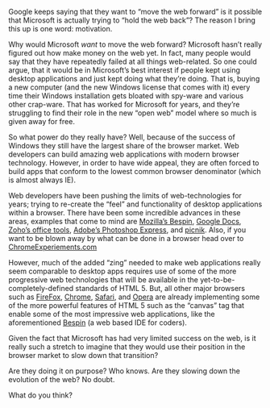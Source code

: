 <!--
slug: is-microsoft-purposely-holding-back-the-web
date: Thu May 28 2009 04:29:19 GMT+0200 (CEST)
tags: Microsoft, Google, web, html5, browsers
title: Is Microsoft purposely holding back the web?
id: 114081856
link: http://joreteg.com/post/114081856/is-microsoft-purposely-holding-back-the-web
raw: {"blog_name":"henrikjoreteg","id":114081856,"post_url":"http://joreteg.com/post/114081856/is-microsoft-purposely-holding-back-the-web","slug":"is-microsoft-purposely-holding-back-the-web","type":"text","date":"2009-05-28 02:29:19 GMT","timestamp":1243477759,"state":"published","format":"markdown","reblog_key":"XF0IEIbh","tags":["Microsoft","Google","web","html5","browsers"],"short_url":"http://tmblr.co/ZgL_Yy6pC10","recommended_source":null,"recommended_color":null,"highlighted":[],"note_count":2,"title":"Is Microsoft purposely holding back the web?","body":"<p>Google keeps saying that they want to &ldquo;move the web forward&rdquo; is it possible that Microsoft is actually trying to &ldquo;hold the web back&rdquo;? The reason I bring this up is one word: motivation.</p>\n\n<p>Why would Microsoft <em>want</em> to move the web forward? Microsoft hasn&rsquo;t really figured out how make money on the web yet. In fact, many people would say that they have repeatedly failed at all things web-related. So one could argue, that it would be in Microsoft&rsquo;s best interest if people kept using desktop applications and just kept doing what they&rsquo;re doing. That is, buying a new computer (and the new Windows license that comes with it) every time their Windows installation gets bloated with spy-ware and various other crap-ware. That has worked for Microsoft for years, and they&rsquo;re struggling to find their role in the new &ldquo;open web&rdquo; model where so much is given away for free.</p>\n\n<p>So what power do they really have? Well, because of the success of Windows they still have the largest share of the browser market. Web developers can build amazing web applications with modern browser technology. However, in order to have wide appeal, they are often forced to build apps that conform to the lowest common browser denominator (which is almost always IE).</p>\n\n<p>Web developers have been pushing the limits of web-technologies for years; trying to re-create the &ldquo;feel&rdquo; and functionality of desktop applications within a browser. There have been some incredible advances in these areas, examples that come to mind are <a href=\"https://bespin.mozilla.com/\">Mozilla&rsquo;s Bespin</a>, <a href=\"http://docs.google.com\">Google Docs</a>, <a href=\"http://www.zoho.com\">Zoho&rsquo;s office tools</a>, <a href=\"https://www.photoshop.com/express/landing.html\">Adobe&rsquo;s Photoshop Express</a>, and <a href=\"http://www.picnik.com/\">picnik</a>. Also, if you want to be blown away by what can be done in a browser head over to <a href=\"http://www.chromeexperiments.com\">ChromeExperiements.com</a></p>\n\n<p>However, much of the added &ldquo;zing&rdquo; needed to make web applications really seem comparable to desktop apps requires use of some of the more progressive web technologies that will be available in the yet-to-be-completely-defined standards of HTML 5. But, all other major browsers such as <a href=\"http://www.firefox.com\">FireFox</a>, <a href=\"http://www.google.com/chrome\">Chrome</a>, <a href=\"http://www.apple.com/safari/\">Safari</a>, and <a href=\"http://www.opera.com\">Opera</a> are already implementing some of the more powerful features of HTML 5 such as the &ldquo;canvas&rdquo; tag that enable some of the most impressive web applications, like the aforementioned <a href=\"https://bespin.mozilla.com/\">Bespin</a> (a web based IDE for coders).</p>\n\n<p>Given the fact that Microsoft has had very limited success on the web, is it really such a stretch to imagine that they would use their position in the browser market to slow down that transition?</p>\n\n<p>Are they doing it on purpose? Who knows. Are they slowing down the evolution of the web? No doubt.</p>\n\n<p>What do you think?</p>","reblog":{"tree_html":"","comment":"<p>Google keeps saying that they want to “move the web forward” is it possible that Microsoft is actually trying to “hold the web back”? The reason I bring this up is one word: motivation.</p>\n\n<p>Why would Microsoft <em>want</em> to move the web forward? Microsoft hasn’t really figured out how make money on the web yet. In fact, many people would say that they have repeatedly failed at all things web-related. So one could argue, that it would be in Microsoft’s best interest if people kept using desktop applications and just kept doing what they’re doing. That is, buying a new computer (and the new Windows license that comes with it) every time their Windows installation gets bloated with spy-ware and various other crap-ware. That has worked for Microsoft for years, and they’re struggling to find their role in the new “open web” model where so much is given away for free.</p>\n\n<p>So what power do they really have? Well, because of the success of Windows they still have the largest share of the browser market. Web developers can build amazing web applications with modern browser technology. However, in order to have wide appeal, they are often forced to build apps that conform to the lowest common browser denominator (which is almost always IE).</p>\n\n<p>Web developers have been pushing the limits of web-technologies for years; trying to re-create the “feel” and functionality of desktop applications within a browser. There have been some incredible advances in these areas, examples that come to mind are <a href=\"https://bespin.mozilla.com/\">Mozilla’s Bespin</a>, <a href=\"http://docs.google.com\">Google Docs</a>, <a href=\"http://www.zoho.com\">Zoho’s office tools</a>, <a href=\"https://www.photoshop.com/express/landing.html\">Adobe’s Photoshop Express</a>, and <a href=\"http://www.picnik.com/\">picnik</a>. Also, if you want to be blown away by what can be done in a browser head over to <a href=\"http://www.chromeexperiments.com\">ChromeExperiements.com</a></p>\n\n<p>However, much of the added “zing” needed to make web applications really seem comparable to desktop apps requires use of some of the more progressive web technologies that will be available in the yet-to-be-completely-defined standards of HTML 5. But, all other major browsers such as <a href=\"http://www.firefox.com\">FireFox</a>, <a href=\"http://www.google.com/chrome\">Chrome</a>, <a href=\"http://www.apple.com/safari/\">Safari</a>, and <a href=\"http://www.opera.com\">Opera</a> are already implementing some of the more powerful features of HTML 5 such as the “canvas” tag that enable some of the most impressive web applications, like the aforementioned <a href=\"https://bespin.mozilla.com/\">Bespin</a> (a web based IDE for coders).</p>\n\n<p>Given the fact that Microsoft has had very limited success on the web, is it really such a stretch to imagine that they would use their position in the browser market to slow down that transition?</p>\n\n<p>Are they doing it on purpose? Who knows. Are they slowing down the evolution of the web? No doubt.</p>\n\n<p>What do you think?</p>"},"trail":[{"blog":{"name":"henrikjoreteg","active":true,"theme":{"header_full_width":1500,"header_full_height":500,"header_focus_width":676,"header_focus_height":380,"avatar_shape":"circle","background_color":"#F6F6F6","body_font":"Helvetica Neue","header_bounds":"0,1249,380,573","header_image":"http://static.tumblr.com/df7befc8b0387cf597578e613c221cb3/uzkwgdq/FAjnt7hyg/tumblr_static_agmw2bdhkjs4ws4sscw44swgc.jpg","header_image_focused":"http://static.tumblr.com/df7befc8b0387cf597578e613c221cb3/uzkwgdq/1oSnt7hyh/tumblr_static_tumblr_static_agmw2bdhkjs4ws4sscw44swgc_focused_v3.jpg","header_image_scaled":"http://static.tumblr.com/df7befc8b0387cf597578e613c221cb3/uzkwgdq/FAjnt7hyg/tumblr_static_agmw2bdhkjs4ws4sscw44swgc_2048_v2.jpg","header_stretch":true,"link_color":"#529ECC","show_avatar":true,"show_description":true,"show_header_image":true,"show_title":true,"title_color":"#444444","title_font":"Helvetica Neue","title_font_weight":"bold"}},"post":{"id":"114081856"},"content_raw":"<p>Google keeps saying that they want to “move the web forward” is it possible that Microsoft is actually trying to “hold the web back”? The reason I bring this up is one word: motivation.</p>\n\n<p>Why would Microsoft <em>want</em> to move the web forward? Microsoft hasn’t really figured out how make money on the web yet. In fact, many people would say that they have repeatedly failed at all things web-related. So one could argue, that it would be in Microsoft’s best interest if people kept using desktop applications and just kept doing what they’re doing. That is, buying a new computer (and the new Windows license that comes with it) every time their Windows installation gets bloated with spy-ware and various other crap-ware. That has worked for Microsoft for years, and they’re struggling to find their role in the new “open web” model where so much is given away for free.</p>\n\n<p>So what power do they really have? Well, because of the success of Windows they still have the largest share of the browser market. Web developers can build amazing web applications with modern browser technology. However, in order to have wide appeal, they are often forced to build apps that conform to the lowest common browser denominator (which is almost always IE).</p>\n\n<p>Web developers have been pushing the limits of web-technologies for years; trying to re-create the “feel” and functionality of desktop applications within a browser. There have been some incredible advances in these areas, examples that come to mind are <a href=\"https://bespin.mozilla.com/\">Mozilla’s Bespin</a>, <a href=\"http://docs.google.com\">Google Docs</a>, <a href=\"http://www.zoho.com\">Zoho’s office tools</a>, <a href=\"https://www.photoshop.com/express/landing.html\">Adobe’s Photoshop Express</a>, and <a href=\"http://www.picnik.com/\">picnik</a>. Also, if you want to be blown away by what can be done in a browser head over to <a href=\"http://www.chromeexperiments.com\">ChromeExperiements.com</a></p>\n\n<p>However, much of the added “zing” needed to make web applications really seem comparable to desktop apps requires use of some of the more progressive web technologies that will be available in the yet-to-be-completely-defined standards of HTML 5. But, all other major browsers such as <a href=\"http://www.firefox.com\">FireFox</a>, <a href=\"http://www.google.com/chrome\">Chrome</a>, <a href=\"http://www.apple.com/safari/\">Safari</a>, and <a href=\"http://www.opera.com\">Opera</a> are already implementing some of the more powerful features of HTML 5 such as the “canvas” tag that enable some of the most impressive web applications, like the aforementioned <a href=\"https://bespin.mozilla.com/\">Bespin</a> (a web based IDE for coders).</p>\n\n<p>Given the fact that Microsoft has had very limited success on the web, is it really such a stretch to imagine that they would use their position in the browser market to slow down that transition?</p>\n\n<p>Are they doing it on purpose? Who knows. Are they slowing down the evolution of the web? No doubt.</p>\n\n<p>What do you think?</p>","content":"<p>Google keeps saying that they want to “move the web forward” is it possible that Microsoft is actually trying to “hold the web back”? The reason I bring this up is one word: motivation.</p>\n\n<p>Why would Microsoft <em>want</em> to move the web forward? Microsoft hasn’t really figured out how make money on the web yet. In fact, many people would say that they have repeatedly failed at all things web-related. So one could argue, that it would be in Microsoft’s best interest if people kept using desktop applications and just kept doing what they’re doing. That is, buying a new computer (and the new Windows license that comes with it) every time their Windows installation gets bloated with spy-ware and various other crap-ware. That has worked for Microsoft for years, and they’re struggling to find their role in the new “open web” model where so much is given away for free.</p>\n\n<p>So what power do they really have? Well, because of the success of Windows they still have the largest share of the browser market. Web developers can build amazing web applications with modern browser technology. However, in order to have wide appeal, they are often forced to build apps that conform to the lowest common browser denominator (which is almost always IE).</p>\n\n<p>Web developers have been pushing the limits of web-technologies for years; trying to re-create the “feel” and functionality of desktop applications within a browser. There have been some incredible advances in these areas, examples that come to mind are <a href=\"https://bespin.mozilla.com/\">Mozilla’s Bespin</a>, <a href=\"http://docs.google.com\">Google Docs</a>, <a href=\"http://www.zoho.com\">Zoho’s office tools</a>, <a href=\"https://www.photoshop.com/express/landing.html\">Adobe’s Photoshop Express</a>, and <a href=\"http://www.picnik.com/\">picnik</a>. Also, if you want to be blown away by what can be done in a browser head over to <a href=\"http://www.chromeexperiments.com\">ChromeExperiements.com</a></p>\n\n<p>However, much of the added “zing” needed to make web applications really seem comparable to desktop apps requires use of some of the more progressive web technologies that will be available in the yet-to-be-completely-defined standards of HTML 5. But, all other major browsers such as <a href=\"http://www.firefox.com\">FireFox</a>, <a href=\"http://www.google.com/chrome\">Chrome</a>, <a href=\"http://www.apple.com/safari/\">Safari</a>, and <a href=\"http://www.opera.com\">Opera</a> are already implementing some of the more powerful features of HTML 5 such as the “canvas” tag that enable some of the most impressive web applications, like the aforementioned <a href=\"https://bespin.mozilla.com/\">Bespin</a> (a web based IDE for coders).</p>\n\n<p>Given the fact that Microsoft has had very limited success on the web, is it really such a stretch to imagine that they would use their position in the browser market to slow down that transition?</p>\n\n<p>Are they doing it on purpose? Who knows. Are they slowing down the evolution of the web? No doubt.</p>\n\n<p>What do you think?</p>","is_current_item":true,"is_root_item":true}]}
publish: 2009-05-028
-->


<p>Google keeps saying that they want to &ldquo;move the web forward&rdquo; is it possible that Microsoft is actually trying to &ldquo;hold the web back&rdquo;? The reason I bring this up is one word: motivation.</p>

<p>Why would Microsoft <em>want</em> to move the web forward? Microsoft hasn&rsquo;t really figured out how make money on the web yet. In fact, many people would say that they have repeatedly failed at all things web-related. So one could argue, that it would be in Microsoft&rsquo;s best interest if people kept using desktop applications and just kept doing what they&rsquo;re doing. That is, buying a new computer (and the new Windows license that comes with it) every time their Windows installation gets bloated with spy-ware and various other crap-ware. That has worked for Microsoft for years, and they&rsquo;re struggling to find their role in the new &ldquo;open web&rdquo; model where so much is given away for free.</p>

<p>So what power do they really have? Well, because of the success of Windows they still have the largest share of the browser market. Web developers can build amazing web applications with modern browser technology. However, in order to have wide appeal, they are often forced to build apps that conform to the lowest common browser denominator (which is almost always IE).</p>

<p>Web developers have been pushing the limits of web-technologies for years; trying to re-create the &ldquo;feel&rdquo; and functionality of desktop applications within a browser. There have been some incredible advances in these areas, examples that come to mind are <a href="https://bespin.mozilla.com/">Mozilla&rsquo;s Bespin</a>, <a href="http://docs.google.com">Google Docs</a>, <a href="http://www.zoho.com">Zoho&rsquo;s office tools</a>, <a href="https://www.photoshop.com/express/landing.html">Adobe&rsquo;s Photoshop Express</a>, and <a href="http://www.picnik.com/">picnik</a>. Also, if you want to be blown away by what can be done in a browser head over to <a href="http://www.chromeexperiments.com">ChromeExperiements.com</a></p>

<p>However, much of the added &ldquo;zing&rdquo; needed to make web applications really seem comparable to desktop apps requires use of some of the more progressive web technologies that will be available in the yet-to-be-completely-defined standards of HTML 5. But, all other major browsers such as <a href="http://www.firefox.com">FireFox</a>, <a href="http://www.google.com/chrome">Chrome</a>, <a href="http://www.apple.com/safari/">Safari</a>, and <a href="http://www.opera.com">Opera</a> are already implementing some of the more powerful features of HTML 5 such as the &ldquo;canvas&rdquo; tag that enable some of the most impressive web applications, like the aforementioned <a href="https://bespin.mozilla.com/">Bespin</a> (a web based IDE for coders).</p>

<p>Given the fact that Microsoft has had very limited success on the web, is it really such a stretch to imagine that they would use their position in the browser market to slow down that transition?</p>

<p>Are they doing it on purpose? Who knows. Are they slowing down the evolution of the web? No doubt.</p>

<p>What do you think?</p>
